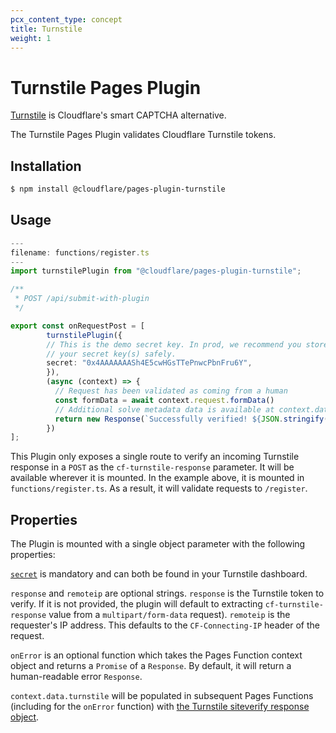 ```yaml
---
pcx_content_type: concept
title: Turnstile
weight: 1
---
```


# Turnstile Pages Plugin

[Turnstile](/turnstile/) is Cloudflare's smart CAPTCHA alternative.

The Turnstile Pages Plugin validates Cloudflare Turnstile tokens.

## Installation

```sh
$ npm install @cloudflare/pages-plugin-turnstile
```

## Usage

```typescript
---
filename: functions/register.ts
---
import turnstilePlugin from "@cloudflare/pages-plugin-turnstile";

/**
 * POST /api/submit-with-plugin
 */

export const onRequestPost = [
        turnstilePlugin({
        // This is the demo secret key. In prod, we recommend you store
        // your secret key(s) safely.
        secret: "0x4AAAAAAASh4E5cwHGsTTePnwcPbnFru6Y",
        }),
        (async (context) => {
          // Request has been validated as coming from a human
          const formData = await context.request.formData()
          // Additional solve metadata data is available at context.data.turnstile
          return new Response(`Successfully verified! ${JSON.stringify(context.data.turnstile)}`)
        })
];
```


This Plugin only exposes a single route to verify an incoming Turnstile response in a `POST` as the `cf-turnstile-response` parameter. It will be available wherever it is mounted. In the example above, it is mounted in `functions/register.ts`. As a result, it will validate requests to `/register`.
 
 ## Properties
 
 The Plugin is mounted with a single object parameter with the following properties:

[`secret`](https://dash.cloudflare.com/login) is mandatory and can both be found in your Turnstile dashboard.

`response` and `remoteip` are optional strings. `response` is the Turnstile token to verify. If it is not provided, the plugin will default to extracting `cf-turnstile-response` value from a `multipart/form-data` request). `remoteip` is the requester's IP address. This defaults to the `CF-Connecting-IP` header of the request.

`onError` is an optional function which takes the Pages Function context object and returns a `Promise` of a `Response`. By default, it will return a human-readable error `Response`.

`context.data.turnstile` will be populated in subsequent Pages Functions (including for the `onError` function) with [the Turnstile siteverify response object](/turnstile/get-started/server-side-validation/).
